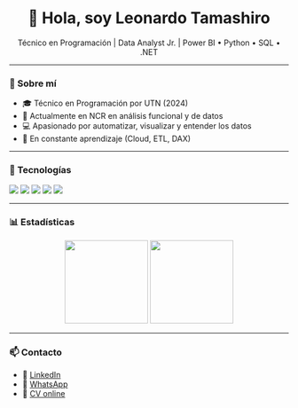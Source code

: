 <h1 align="center">👋 Hola, soy Leonardo Tamashiro</h1>

<p align="center">
  Técnico en Programación | Data Analyst Jr. | Power BI • Python • SQL • .NET
</p>

---

### 📌 Sobre mí

- 🎓 Técnico en Programación por UTN (2024)
- 💼 Actualmente en NCR en análisis funcional y de datos
- 💻 Apasionado por automatizar, visualizar y entender los datos
- 🌱 En constante aprendizaje (Cloud, ETL, DAX)

---

### 🔧 Tecnologías

<p align="left">
  <img src="https://img.shields.io/badge/SQL-025E8C?style=for-the-badge&logo=postgresql&logoColor=white"/>
  <img src="https://img.shields.io/badge/Power%20BI-F2C811?style=for-the-badge&logo=powerbi&logoColor=black"/>
  <img src="https://img.shields.io/badge/Python-FFD43B?style=for-the-badge&logo=python&logoColor=blue"/>
  <img src="https://img.shields.io/badge/.NET-512BD4?style=for-the-badge&logo=dotnet&logoColor=white"/>
  <img src="https://img.shields.io/badge/C%23-68217A?style=for-the-badge&logo=csharp&logoColor=white"/>
</p>

---

### 📊 Estadísticas

<p align="center">
  <img src="https://github-readme-stats.vercel.app/api?username=leotamashiro&show_icons=true&theme=default" height="150"/>
  <img src="https://github-readme-stats.vercel.app/api/top-langs/?username=leotamashiro&layout=compact&theme=default" height="150"/>
</p>

---

### 📫 Contacto

- 💼 [LinkedIn](https://www.linkedin.com/in/leotamashiro)
- 💬 [WhatsApp](https://wa.me/5401159690437)
- 📂 [CV online](https://tamashiroleo.github.io)
